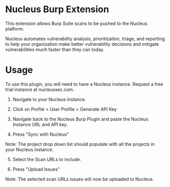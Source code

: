 # Nucleus Burp Extension
This extension allows Burp Suite scans to be pushed to the Nucleus platform.

Nucleus automates vulnerability analysis, prioritization, triage, and reporting to help your organization make better vulnerability decisions and mitigate vulnerabilities much faster than they can today.

# Usage
To use this plugin, you will need to have a Nucleus instance. Request a free trial instance at nucleussec.com.

1. Navigate to your Nucleus instance.

2. Click on Profile > User Profile > Generate API Key 

3. Navigate back to the Nucleus Burp Plugin and paste the Nucleus Instance URL and API key.

4. Press "Sync with Nucleus"

 Note: The project drop down list should populate with all the projects in your Nucleus instance.

5. Select the Scan URLs to include.

6. Press "Upload Issues"

 Note: The selected scan URLs issues will now be uploaded to Nucleus.


